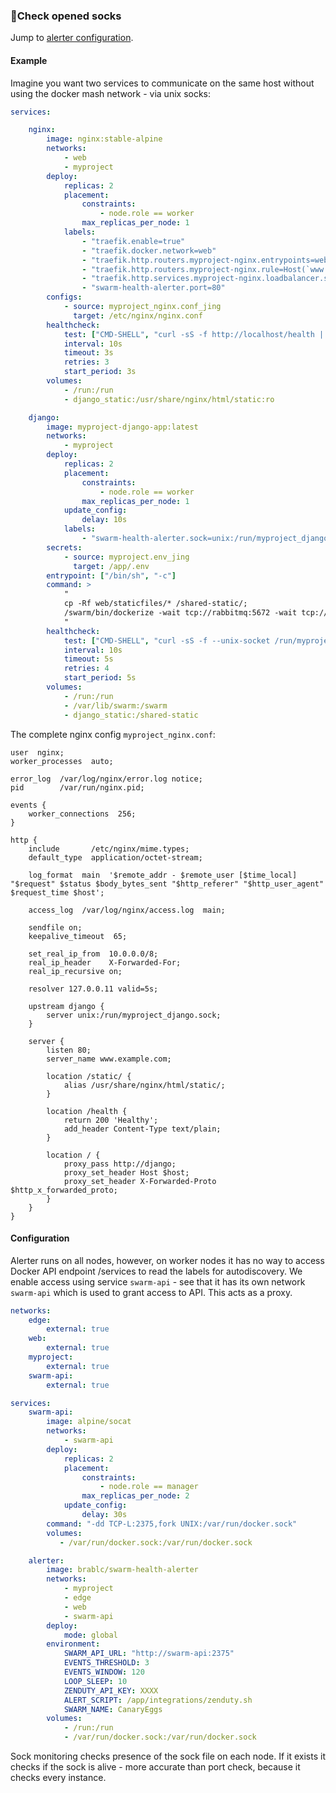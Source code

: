 ### 🚪Check opened socks

Jump to [alerter configuration](https://github.com/brablc/swarm-health-alerter/docs/sock_monitoring.md#configuration).

#### Example

Imagine you want two services to communicate on the same host without using the docker mash network - via unix socks:

```yml
services:

    nginx:
        image: nginx:stable-alpine
        networks:
            - web
            - myproject
        deploy:
            replicas: 2
            placement:
                constraints:
                    - node.role == worker
                max_replicas_per_node: 1
            labels:
                - "traefik.enable=true"
                - "traefik.docker.network=web"
                - "traefik.http.routers.myproject-nginx.entrypoints=websecure"
                - "traefik.http.routers.myproject-nginx.rule=Host(`www.example.com`)"
                - "traefik.http.services.myproject-nginx.loadbalancer.server.port=80"
                - "swarm-health-alerter.port=80"
        configs:
            - source: myproject_nginx.conf_jing
              target: /etc/nginx/nginx.conf
        healthcheck:
            test: ["CMD-SHELL", "curl -sS -f http://localhost/health || exit 1"]
            interval: 10s
            timeout: 3s
            retries: 3
            start_period: 3s
        volumes:
            - /run:/run
            - django_static:/usr/share/nginx/html/static:ro

    django:
        image: myproject-django-app:latest
        networks:
            - myproject
        deploy:
            replicas: 2
            placement:
                constraints:
                    - node.role == worker
                max_replicas_per_node: 1
            update_config:
                delay: 10s
            labels:
                - "swarm-health-alerter.sock=unix:/run/myproject_django.sock"
        secrets:
            - source: myproject.env_jing
              target: /app/.env
        entrypoint: ["/bin/sh", "-c"]
        command: >
            "
            cp -Rf web/staticfiles/* /shared-static/;
            /swarm/bin/dockerize -wait tcp://rabbitmq:5672 -wait tcp://postgres:5432 gunicorn --chdir web adm.wsgi:application --bind unix:/run/myproject_django.sock
            "
        healthcheck:
            test: ["CMD-SHELL", "curl -sS -f --unix-socket /run/myproject_django.sock -H 'Host: www.example.com' http://localhost/health/ || exit 1"]
            interval: 10s
            timeout: 5s
            retries: 4
            start_period: 5s
        volumes:
            - /run:/run
            - /var/lib/swarm:/swarm
            - django_static:/shared-static
```

The complete nginx config `myproject_nginx.conf`:

```nginx
user  nginx;
worker_processes  auto;

error_log  /var/log/nginx/error.log notice;
pid        /var/run/nginx.pid;

events {
    worker_connections  256;
}

http {
    include       /etc/nginx/mime.types;
    default_type  application/octet-stream;

    log_format  main  '$remote_addr - $remote_user [$time_local] "$request" $status $body_bytes_sent "$http_referer" "$http_user_agent" $request_time $host';

    access_log  /var/log/nginx/access.log  main;

    sendfile on;
    keepalive_timeout  65;

    set_real_ip_from  10.0.0.0/8;
    real_ip_header    X-Forwarded-For;
    real_ip_recursive on;

    resolver 127.0.0.11 valid=5s;

    upstream django {
        server unix:/run/myproject_django.sock;
    }

    server {
        listen 80;
        server_name www.example.com;

        location /static/ {
            alias /usr/share/nginx/html/static/;
        }

        location /health {
            return 200 'Healthy';
            add_header Content-Type text/plain;
        }

        location / {
            proxy_pass http://django;
            proxy_set_header Host $host;
            proxy_set_header X-Forwarded-Proto $http_x_forwarded_proto;
        }
    }
}
```

#### Configuration

Alerter runs on all nodes, however, on worker nodes it has no way to access Docker API endpoint /services to read the labels for autodiscovery.
We enable access using service `swarm-api` - see that it has its own network `swarm-api` which is used to grant access to API. This acts as a proxy.

```yml
networks:
    edge:
        external: true
    web:
        external: true
    myproject:
        external: true
    swarm-api:
        external: true

services:
    swarm-api:
        image: alpine/socat
        networks:
            - swarm-api
        deploy:
            replicas: 2
            placement:
                constraints:
                    - node.role == manager
                max_replicas_per_node: 2
            update_config:
                delay: 30s
        command: "-dd TCP-L:2375,fork UNIX:/var/run/docker.sock"
        volumes:
           - /var/run/docker.sock:/var/run/docker.sock

    alerter:
        image: brablc/swarm-health-alerter
        networks:
            - myproject
            - edge
            - web
            - swarm-api
        deploy:
            mode: global
        environment:
            SWARM_API_URL: "http://swarm-api:2375"
            EVENTS_THRESHOLD: 3
            EVENTS_WINDOW: 120
            LOOP_SLEEP: 10
            ZENDUTY_API_KEY: XXXX
            ALERT_SCRIPT: /app/integrations/zenduty.sh
            SWARM_NAME: CanaryEggs
        volumes:
            - /run:/run
            - /var/run/docker.sock:/var/run/docker.sock
```

Sock monitoring checks presence of the sock file on each node. If it exists it checks if the sock is alive - more accurate than port check, because it checks every instance.
